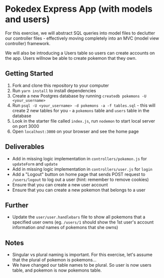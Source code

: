 # Pokedex Express App (with models and users)

For this exercise, we will abstract SQL queries into model files to declutter our controller files - effectively moving completely into an MVC (model view controller) framework.

We will also be introducing a Users table so users can create accounts on the app. Users willnow be able to create pokemon that they own.

## Getting Started

1.  Fork and clone this repository to your computer
2.  Run `yarn install` to install dependencies
3.  Create a new Postgres database by running `createdb pokemons -U <your_username>`
4.  Run `psql -U <your_username> -d pokemons -a -f tables.sql` - this will create 2 new tables for you - a `pokemons` table and `users` table in the database
6.  Look in the starter file called `index.js`, run `nodemon` to start local server on port 3000
7.  Open `localhost:3000` on your browser and see the home page

## Deliverables

* Add in missing logic implementation in `controllers/pokemon.js` for `updateForm` and `update`
* Add in missing logic implementation in `controllers/user.js` for `login`
* Add a "Logout" button on home page that sends POST request to `/users/logout` to log out a user (hint: remember to remove cookies)
* Ensure that you can create a new user account
* Ensure that you can create a new pokemon that belongs to a user

## Further
* Update the `user/user.handlebars` file to show all pokemons that a specified user owns (eg. `/users/1` should show the 1st user's account information _and_ names of pokemons that she owns)

## Notes

* Singular vs plural naming is important. For this exercise, let's assume that the plural of pokemon is pokemons...
* We have changed our table names to be plural. So user is now users table, and pokemon is now pokemons table.
